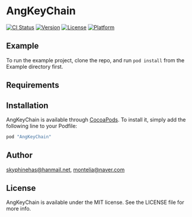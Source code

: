 # AngKeyChain

[![CI Status](http://img.shields.io/travis/skyphinehas@hanmail.net/AngKeyChain.svg?style=flat)](https://travis-ci.org/skyphinehas@hanmail.net/AngKeyChain)
[![Version](https://img.shields.io/cocoapods/v/AngKeyChain.svg?style=flat)](http://cocoapods.org/pods/AngKeyChain)
[![License](https://img.shields.io/cocoapods/l/AngKeyChain.svg?style=flat)](http://cocoapods.org/pods/AngKeyChain)
[![Platform](https://img.shields.io/cocoapods/p/AngKeyChain.svg?style=flat)](http://cocoapods.org/pods/AngKeyChain)

## Example

To run the example project, clone the repo, and run `pod install` from the Example directory first.

## Requirements

## Installation

AngKeyChain is available through [CocoaPods](http://cocoapods.org). To install
it, simply add the following line to your Podfile:

```ruby
pod "AngKeyChain"
```

## Author

skyphinehas@hanmail.net, montelia@naver.com

## License

AngKeyChain is available under the MIT license. See the LICENSE file for more info.
